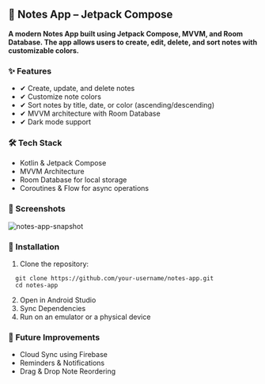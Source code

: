 ## **📒 Notes App – Jetpack Compose**
**A modern Notes App built using Jetpack Compose, MVVM, and Room Database. The app allows users to create, edit, delete, and sort notes with customizable colors.**


### ✨ Features
- ✔ Create, update, and delete notes
- ✔ Customize note colors
- ✔ Sort notes by title, date, or color (ascending/descending)
- ✔ MVVM architecture with Room Database
- ✔ Dark mode support


### 🛠 Tech Stack
- Kotlin & Jetpack Compose
- MVVM Architecture
- Room Database for local storage
- Coroutines & Flow for async operations


### 📸 Screenshots
![notes-app-snapshot](https://github.com/user-attachments/assets/cbb0baa7-96b0-4e79-a551-0b9381362e1a)


### 🚀 Installation
1. Clone the repository:
  ```bash:
    git clone https://github.com/your-username/notes-app.git
    cd notes-app
  ```
2. Open in Android Studio
3. Sync Dependencies
4. Run on an emulator or a physical device


### 🔧 Future Improvements
- Cloud Sync using Firebase
- Reminders & Notifications
- Drag & Drop Note Reordering
